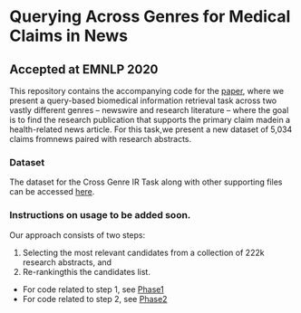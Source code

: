 # Querying Across Genres for Medical Claims in News
## Accepted at EMNLP 2020

This repository contains the accompanying code for the [paper](), where we present a query-based biomedical information retrieval task across two vastly different genres – newswire and research literature – where the goal is to find the research publication that supports the primary claim madein a health-related news article. For this task,we present a new dataset of 5,034 claims fromnews paired with research abstracts.

### Dataset

The dataset for the Cross Genre IR Task along with other supporting files can be accessed [here](https://drive.google.com/drive/folders/1PFfwaBehlQP6T-q6QwJYVtj7RACVzwtL?usp=sharing).

### Instructions on usage to be added soon.

Our approach consists of two steps:  
1. Selecting the most relevant candidates from a collection of 222k research abstracts, and  
2. Re-rankingthis the candidates list.

- For code related to step 1, see [Phase1](Phase1/)
- For code related to step 2, see [Phase2](Phase2/)
